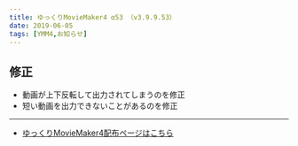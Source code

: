 ```yaml
---
title: ゆっくりMovieMaker4 α53 （v3.9.9.53）
date: 2019-06-05
tags: [YMM4,お知らせ]
---
```

## 修正
- 動画が上下反転して出力されてしまうのを修正
- 短い動画を出力できないことがあるのを修正

---

- [ゆっくりMovieMaker4配布ページはこちら](../index.md)